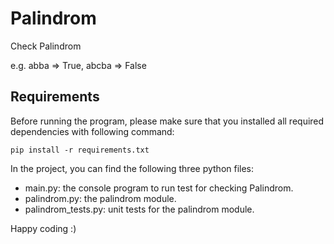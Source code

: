# Palindrom

Check Palindrom

e.g. abba => True, abcba => False

## Requirements

Before running the program, please make sure that you installed all required dependencies with following command:

```
pip install -r requirements.txt
```

In the project, you can find the following three python files:

- main.py: the console program to run test for checking Palindrom.
- palindrom.py: the palindrom module.
- palindrom_tests.py: unit tests for the palindrom module.

Happy coding :)
